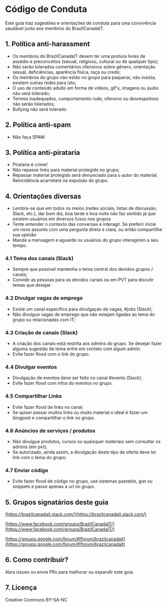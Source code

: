 # Código de Conduta

Este guia traz sugestões e orientações de conduta para uma convivência saudável junto aos membros do BrazilCanadaIT.

## 1. Política anti-harassment

- Os membros do BrazilCanadaIT devem ter uma postura livres de assédio e preconceitos (sexual, religioso, cultural ou de qualquer tipo);
- Não serão tolerados comentários ofensivos sobre gênero, orientação sexual, deficiências, aparência física, raça ou credo;
- Os membros do grupo não estão no grupo para paquerar, não insista, existem outras redes para isto;
- O uso de conteúdo adulto em forma de vídeos, gif's, imagens ou áudio não será tolerado;
- Termos inadequados, comportamento rude, ofensivo ou desrespeitoso não serão tolerados;
- Bullying não será tolerado.

## 2. Política anti-spam

- Não faça SPAM

## 3. Política anti-pirataria

- Pirataria é crime!
- Não repasse links para material protegido no grupo;
- Repassar material protegido será denunciado para o autor do material. Reincidência acarretará na expulsão do grupo.

## 4. Orientações diversas

- Lembre-se que em todos os meios (redes sociais, listas de discussão, Slack, etc.), dar bom dia, boa tarde e boa noite não faz sentido já que existem usuários em diversos fusos nos grupos
- Tente entender o contexto das conversas e interagir. Se preferir inicie um novo assunto com uma pergunta direta e clara, ou então compartilhe sua opinião
- Mande a mensagem e aguarde os usuários do grupo interagirem a seu tempo.

### 4.1 Tema dos canais (Slack)

- Sempre que possível mantenha o tema central dos devidos grupos / canais;
- Convide as pessoas para os devidos canais ou em PVT para discutir temas que desejar.

### 4.2 Divulgar vagas de emprego

- Existe um canal específico para divulgação de vagas, #jobs (Slack);
- Não divulgue vagas de emprego que não estejam ligadas ao tema do grupo ou relacionadas com IT;

### 4.3 Criação de canais (Slack)

- A criação dos canais está restrita aos admins do grupo. Se desejar fazer alguma sugestão de tema entre em contato com algum admin.
- Evite fazer flood com o link do grupo.

### 4.4 Divulgar eventos

- Divulgação de eventos deve ser feito no canal #events (Slack);
- Evite fazer flood com infos do eventos no grupo.

### 4.5 Compartilhar Links

- Evite fazer flood de links no canal;
- Se quiser passar muitos links ou muito material o ideal é fazer um blogpost e compartilhar o link no grupo.

### 4.6 Anúncios de serviços / produtos

- Não divulgue produtos, cursos ou quaisquer materiais sem consultar os admins (em pvt);
- Se autorizado, ainda assim, a divulgação deste tipo de oferta deve ter link com o tema do grupo;

### 4.7 Enviar código

- Evite fazer flood de código no grupo, use sistemas pastebin, gist ou snippets e passe apenas a url no grupo.

## 5. Grupos signatários deste guia

[https://brazilcanadait.slack.com/](https://brazilcanadait.slack.com/)<br>

[https://www.facebook.com/groups/BrazilCanadaIT/](https://www.facebook.com/groups/BrazilCanadaIT/)<br>

[https://groups.google.com/forum/#!forum/brazilcanadait](https://groups.google.com/forum/#!forum/brazilcanadait)<br>

## 6. Como contribuir?

Abra issues ou envie PRs para melhorar ou expandir este guia.

## 7. Licença

Creative Commons BY-SA-NC
